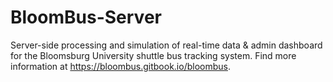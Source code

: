 # BloomBus-Server
Server-side processing and simulation of real-time data &amp; admin dashboard for the Bloomsburg University shuttle bus tracking system.
Find more information at https://bloombus.gitbook.io/bloombus.
